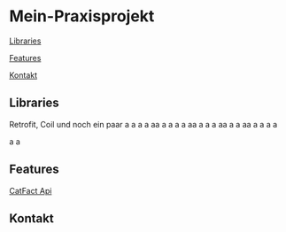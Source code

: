 # Mein-Praxisprojekt


[Libraries](https://github.com/LarsKoppmeyerSyntax/Mein-Praxisprojekt/blob/main/README.md#Libraries)

[Features](https://github.com/LarsKoppmeyerSyntax/Mein-Praxisprojekt/blob/main/README.md#features)

[Kontakt](https://github.com/LarsKoppmeyerSyntax/Mein-Praxisprojekt/blob/main/README.md#Kontakt)


## Libraries

Retrofit, Coil und noch ein  paar
a
a
a
a
aa
a
a
a
a
aa
a
a
a
aa
a
a
aa
a
a
a
a

a
a


## Features

[CatFact Api](https://catfact.ninja/)

## Kontakt



